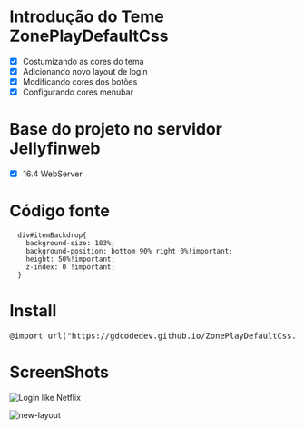 # Introdução do Teme ZonePlayDefaultCss

- [x] Costumizando as cores do tema
- [x] Adicionando novo layout de login
- [x] Modificando cores dos botões
- [x] Configurando cores menubar

# Base do projeto no servidor Jellyfinweb

- [x] 16.4 WebServer

# Código fonte 
```
  div#itemBackdrop{
    background-size: 103%;
    background-position: bottom 90% right 0%!important;
    height: 50%!important;
    z-index: 0 !important;
  }
```
# Install


<div class="highlight highlight-source-css"><pre><span class="pl-k">@import</span> <span class="pl-en">url</span>(<span class="pl-s">"https://gdcodedev.github.io/ZonePlayDefaultCss.io/default_style.css"</span>);</pre></div>

# ScreenShots

![Login like Netflix](![image](https://github.com/gdcodedev/ZonePlayDefaultCss.io/assets/65917790/1d405c14-b279-4b1e-9397-24e51675c691)
)

![new-layout](![image](https://github.com/gdcodedev/ZonePlayDefaultCss.io/assets/65917790/b9a9b424-f129-4653-8093-c3464df247de)
)


